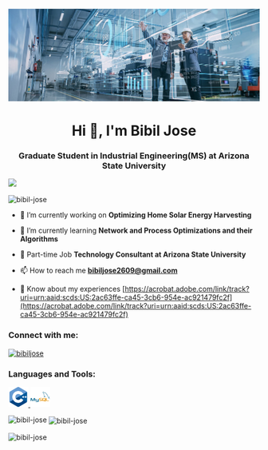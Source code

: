 ![logo](https://github.com/Bibil-Jose/Bibil-Jose/blob/main/csm_industrial-engineer-karriere-jobs_a0ad3ea102.jpg)
<h1 align="center">Hi 👋, I'm Bibil Jose</h1>
<h3 align="center">Graduate Student in Industrial Engineering(MS) at Arizona State University</h3>

<img align=“right” width = “300” src=“https://github.com/Bibil-Jose/Bibil-Jose/blob/main/e9524abbc4095f7a3d74e63bf41bb353.gif”>

<p align="left"> <img src="https://komarev.com/ghpvc/?username=bibil-jose&label=Profile%20views&color=0e75b6&style=flat" alt="bibil-jose" /> </p>

- 🔭 I’m currently working on **Optimizing Home Solar Energy Harvesting**

- 🌱 I’m currently learning **Network and Process Optimizations and their Algorithms**

- 💼 Part-time Job **Technology Consultant at Arizona State University**

- 📫 How to reach me **bibiljose2609@gmail.com**

- 📄 Know about my experiences [https://acrobat.adobe.com/link/track?uri=urn:aaid:scds:US:2ac63ffe-ca45-3cb6-954e-ac921479fc2f](https://acrobat.adobe.com/link/track?uri=urn:aaid:scds:US:2ac63ffe-ca45-3cb6-954e-ac921479fc2f)

<h3 align="left">Connect with me:</h3>
<p align="left">
<a href="https://linkedin.com/in/bibiljose" target="blank"><img align="center" src="https://raw.githubusercontent.com/rahuldkjain/github-profile-readme-generator/master/src/images/icons/Social/linked-in-alt.svg" alt="bibiljose" height="30" width="40" /></a>
</p>

<h3 align="left">Languages and Tools:</h3>
<p align="left"> <a href="https://www.w3schools.com/cpp/" target="_blank" rel="noreferrer"> <img src="https://raw.githubusercontent.com/devicons/devicon/master/icons/cplusplus/cplusplus-original.svg" alt="cplusplus" width="40" height="40"/> </a> <a href="https://www.mysql.com/" target="_blank" rel="noreferrer"> <img src="https://raw.githubusercontent.com/devicons/devicon/master/icons/mysql/mysql-original-wordmark.svg" alt="mysql" width="40" height="40"/> </a> </p>

<p><img align="left" src="https://github-readme-stats.vercel.app/api/top-langs?username=bibil-jose&show_icons=true&locale=en&layout=compact" alt="bibil-jose" /></p>

<p>&nbsp;<img align="center" src="https://github-readme-stats.vercel.app/api?username=bibil-jose&show_icons=true&locale=en" alt="bibil-jose" /></p>

<p><img align="center" src="https://github-readme-streak-stats.herokuapp.com/?user=bibil-jose&" alt="bibil-jose" /></p>
